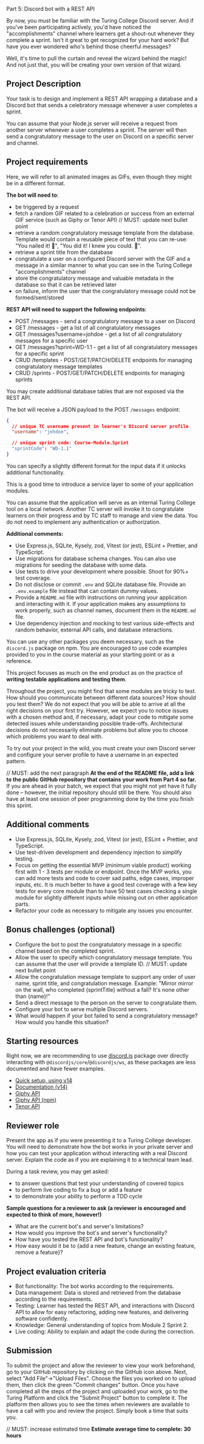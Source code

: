 Part 5: Discord bot with a REST API

By now, you must be familiar with the Turing College Discord server. And if you've been participating actively, you'd have noticed the "accomplishments" channel where learners get a shout-out whenever they complete a sprint. Isn't it great to get recognized for your hard work? But have you ever wondered who's behind those cheerful messages?

Well, it's time to pull the curtain and reveal the wizard behind the magic! And not just that, you will be creating your own version of that wizard.

## Project Description

Your task is to design and implement a REST API wrapping a database and a Discord bot that sends a celebratory message whenever a user completes a sprint.

You can assume that your Node.js server will receive a request from another server whenever a user completes a sprint. The server will then send a congratulatory message to the user on Discord on a specific server and channel.

## Project requirements

Here, we will refer to all animated images as GIFs, even though they might be in a different format.

**The bot will need to**:

- be triggered by a request
- fetch a random GIF related to a celebration or success from an external GIF service (such as Giphy or Tenor API)
// MUST: update next bullet point
- retrieve a random congratulatory message template from the database. Template would contain a reusable piece of text that you can re-use: "You nailed it! 💪", "You did it! I knew you could. 🤗".
- retrieve a sprint title from the database
- congratulate a user on a configured Discord server with the GIF and a message in a similar manner to what you can see in the Turing College "accomplishments" channel
- store the congratulatory message and valuable metadata in the database so that it can be retrieved later
- on failure, inform the user that the congratulatory message could not be formed/sent/stored

**REST API will need to support the following endpoints**:

- POST /messages - send a congratulatory message to a user on Discord
- GET /messages - get a list of all congratulatory messages
- GET /messages?username=johdoe - get a list of all congratulatory messages for a specific user
- GET /messages?sprint=WD-1.1 - get a list of all congratulatory messages for a specific sprint
- CRUD /templates - POST/GET/PATCH/DELETE endpoints for managing congratulatory message templates
- CRUD /sprints - POST/GET/PATCH/DELETE endpoints for managing sprints

You may create additional database tables that are not exposed via the REST API.

The bot will receive a JSON payload to the POST `/messages` endpoint:

```json
{
  // unique TC username present in learner's Discord server profile
  "username": "johdoe",

  // unique sprint code: Course-Module.Sprint
  "sprintCode": "WD-1.1"
}
```

You can specify a slightly different format for the input data if it unlocks additional functionality.

This is a good time to introduce a service layer to some of your application modules.

You can assume that the application will serve as an internal Turing College tool on a local network. Another TC server will invoke it to congratulate learners on their progress and by TC staff to manage and view the data. You do not need to implement any authentication or authorization.

**Additional comments:**

- Use Express.js, SQLite, Kysely, zod, Vitest (or jest), ESLint + Prettier, and TypeScript.
- Use migrations for database schema changes. You can also use migrations for seeding the database with some data.
- Use tests to drive your development where possible. Shoot for 90%+ test coverage.
- Do not disclose or commit `.env` and SQLite database file. Provide an `.env.example` file instead that can contain dummy values.
- Provide a `README.md` file with instructions on running your application and interacting with it. If your application makes any assumptions to work properly, such as channel names, document them in the `README.md` file.
- Use dependency injection and mocking to test various side-effects and random behavior, external API calls, and database interactions.

You can use any other packages you deem necessary, such as the `discord.js` package on npm. You are encouraged to use code examples provided to you in the course material as your starting point or as a reference.

This project focuses as much on the end product as on the practice of **writing testable applications and testing them**.

Throughout the project, you might find that some modules are tricky to test. How should you communicate between different data sources? How should you test them? We do not expect that you will be able to arrive at all the right decisions on your first try. However, we expect you to notice issues with a chosen method and, if necessary, adapt your code to mitigate some detected issues while understanding possible trade-offs. Architectural decisions do not necessarily eliminate problems but allow you to choose which problems you want to deal with.

To try out your project in the wild, you must create your own Discord server and configure your server profile to have a username in an expected pattern.

// MUST: add the next paragraph
**At the end of the README file, add a link to the public GitHub repository that contains your work from Part 4 so far.** If you are ahead in your batch, we expect that you might not yet have it fully done – however, the initial repository should still be there. You should also have at least one session of peer programming done by the time you finish this sprint.

## Additional comments

- Use Express.js, SQLite, Kysely, zod, Vitest (or jest), ESLint + Prettier, and TypeScript.
- Use test-driven development and dependency injection to simplify testing.
- Focus on getting the essential MVP (minimum viable product) working first with 1 - 3 tests per module or endpoint. Once the MVP works, you can add more tests and code to cover sad paths, edge cases, improper inputs, etc. It is much better to have a good test coverage with a few key tests for every core module than to have 50 test cases checking a single module for slightly different inputs while missing out on other application parts.
- Refactor your code as necessary to mitigate any issues you encounter.

## Bonus challenges (optional)

- Configure the bot to post the congratulatory message in a specific channel based on the completed sprint.
- Allow the user to specify which congratulatory message template. You can assume that the user will provide a template ID.
// MUST: update next bullet point
- Allow the congratulation message template to support any order of user name, sprint title, and congratulation message. Example: "Mirror mirror on the wall, who completed {sprintTitle} without a fall? It's none other than {name}!"
- Send a direct message to the person on the server to congratulate them.
- Configure your bot to serve multiple Discord servers.
- What would happen if your bot failed to send a congratulatory message? How would you handle this situation?

## Starting resources

Right now, we are recommending to use [discord.js](https://www.npmjs.com/package/discord.js) package over directly interacting with `@discordjs/core`/`@discordjs/ws`, as these packages are less documented and have fewer examples.

- [Quick setup, using v14](https://www.youtube.com/watch?v=pDQAn18-2go)
- [Documentation (v14)](https://old.discordjs.dev/#/docs/discord.js/main/general/welcome)
- [Giphy API](https://developers.giphy.com/docs/api/endpoint)
- [Giphy API (npm)](https://www.npmjs.com/package/@giphy/js-fetch-api)
- [Tenor API](https://tenor.com/gifapi/documentation)

## Reviewer role

Present the app as if you were presenting it to a Turing College developer. You will need to demonstrate how the bot works in your private server and how you can test your application without interacting with a real Discord server. Explain the code as if you are explaining it to a technical team lead.

During a task review, you may get asked:

- to answer questions that test your understanding of covered topics
- to perform live coding to fix a bug or add a feature
- to demonstrate your ability to perform a TDD cycle

**Sample questions for a reviewer to ask (a reviewer is encouraged and expected to think of more, however!)**

- What are the current bot's and server's limitations?
- How would you improve the bot's and server's functionality?
- How have you tested the REST API and bot's functionality?
- How easy would it be to {add a new feature, change an existing feature, remove a feature}?

## Project evaluation criteria

- Bot functionality: The bot works according to the requirements.
- Data management: Data is stored and retrieved from the database according to the requirements.
- Testing: Learner has tested the REST API, and interactions with Discord API to allow for easy refactoring, adding new features, and delivering software confidently.
- Knowledge: General understanding of topics from Module 2 Sprint 2.
- Live coding: Ability to explain and adapt the code during the correction.

## Submission

To submit the project and allow the reviewer to view your work beforehand, go to your GitHub repository by clicking on the GitHub icon above. Next, select "Add File"->"Upload Files". Choose the files you worked on to upload them, then click the green "Commit changes" button. Once you have completed all the steps of the project and uploaded your work, go to the Turing Platform and click the "Submit Project" button to complete it. The platform then allows you to see the times when reviewers are available to have a call with you and review the project. Simply book a time that suits you.

// MUST: increase estimated time
**Estimate average time to complete: 30 hours**
